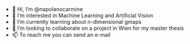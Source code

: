 - 👋 Hi, I’m @napolanocarmine
- 👀 I’m interested in Machine Learning and Artificial Vision
- 🌱 I’m currently learning about n-dimensional gmaps
- 💞️ I’m looking to collaborate on a project in Wien for my master thesis
- 📫 To reach me you can send an e-mail

<!---
napolanocarmine/napolanocarmine is a ✨ special ✨ repository because its `README.md` (this file) appears on your GitHub profile.
You can click the Preview link to take a look at your changes.
--->

